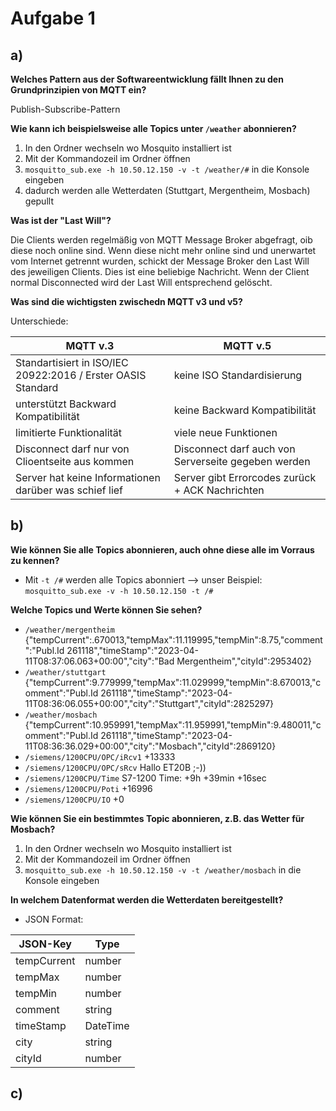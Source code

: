 # Aufgabe 1

## a)

**Welches Pattern aus der Softwareentwicklung fällt Ihnen zu den Grundprinzipien von MQTT ein?**

Publish-Subscribe-Pattern

**Wie kann ich beispielsweise alle Topics unter `/weather` abonnieren?**

1. In den Ordner wechseln wo Mosquito installiert ist
2. Mit der Kommandozeil im Ordner öffnen
3. `mosquitto_sub.exe -h 10.50.12.150 -v -t /weather/#` in die Konsole eingeben
4. dadurch werden alle Wetterdaten (Stuttgart, Mergentheim, Mosbach) gepullt

**Was ist der "Last Will"?**

Die Clients werden regelmäßig von MQTT Message Broker abgefragt, oib diese noch online sind. Wenn diese nicht mehr
online sind und unerwartet vom Internet getrennt wurden, schickt der Message Broker den Last Will des jeweiligen
Clients. Dies ist eine beliebige Nachricht. Wenn der Client normal Disconnected wird der Last Will entsprechend
gelöscht.

**Was sind die wichtigsten zwischedn MQTT v3 und v5?**

Unterschiede:

| MQTT v.3                                                     | MQTT v.5                                            | 
|--------------------------------------------------------------|-----------------------------------------------------|
| Standartisiert in ISO/IEC 20922:2016 / Erster OASIS Standard | keine ISO Standardisierung                          |
| unterstützt Backward Kompatibilität                          | keine Backward Kompatibilität                       |
| limitierte Funktionalität                                    | viele neue Funktionen                               |
| Disconnect darf nur von Clioentseite aus kommen              | Disconnect darf auch von Serverseite gegeben werden |
| Server hat keine Informationen darüber was schief lief       | Server gibt Errorcodes zurück + ACK Nachrichten     |

## b)

**Wie können Sie alle Topics abonnieren, auch ohne diese alle im Vorraus zu kennen?**

* Mit `-t /#` werden alle Topics abonniert --> unser Beispiel: `mosquitto_sub.exe -v -h 10.50.12.150 -t /#`

**Welche Topics und Werte können Sie sehen?**

* `/weather/mergentheim` {"tempCurrent":.670013,"tempMax":11.119995,"tempMin":8.75,"comment":"Publ.Id 261118","timeStamp":"2023-04-11T08:37:06.063+00:00","city":"Bad Mergentheim","cityId":2953402}
* `/weather/stuttgart` {"tempCurrent":9.779999,"tempMax":11.029999,"tempMin":8.670013,"comment":"Publ.Id 261118","timeStamp":"2023-04-11T08:36:06.055+00:00","city":"Stuttgart","cityId":2825297} 
* `/weather/mosbach` {"tempCurrent":10.959991,"tempMax":11.959991,"tempMin":9.480011,"comment":"Publ.Id 261118","timeStamp":"2023-04-11T08:36:36.029+00:00","city":"Mosbach","cityId":2869120} 
* `/siemens/1200CPU/OPC/iRcv1` +13333 
* `/siemens/1200CPU/OPC/sRcv` Hallo ET20B ;-))
* `/siemens/1200CPU/Time` S7-1200 Time: +9h +39min +16sec 
* `/siemens/1200CPU/Poti` +16996 
* `/siemens/1200CPU/IO` +0 

**Wie können Sie ein bestimmtes Topic abonnieren, z.B. das Wetter für Mosbach?**

1. In den Ordner wechseln wo Mosquito installiert ist
2. Mit der Kommandozeil im Ordner öffnen
3. `mosquitto_sub.exe -h 10.50.12.150 -v -t /weather/mosbach` in die Konsole eingeben

**In welchem Datenformat werden die Wetterdaten bereitgestellt?**
* JSON Format:

| JSON-Key    | Type     |
|-------------|----------|
| tempCurrent | number   |
| tempMax     | number   |
| tempMin     | number   |
| comment     | string   |
| timeStamp   | DateTime |
| city        | string   |
| cityId      | number   |

## c)


